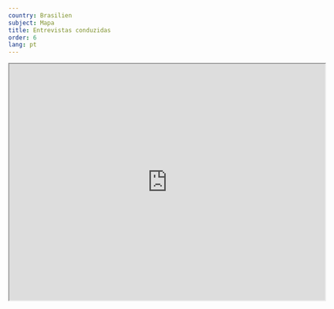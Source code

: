 ```yaml
---
country: Brasilien
subject: Mapa
title: Entrevistas conduzidas
order: 6
lang: pt
---
```

<div class="map-wrap gray">
    <div class="map">
        <iframe src="https://www.google.com/maps/d/embed?mid=1Et4SSMOv6g-hvOhElAerQbhBxXq_Iod2" width="640" height="480"></iframe>
    </div>
</div>
